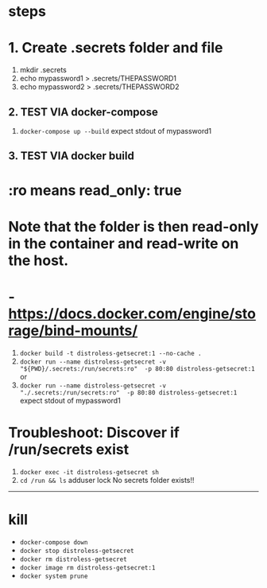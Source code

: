 # steps

# 1. Create .secrets folder and file
1. mkdir .secrets
2. echo mypassword1 > .secrets/THEPASSWORD1
3. echo mypassword2 > .secrets/THEPASSWORD2

## 2. TEST VIA  docker-compose
1. `docker-compose up --build`
expect stdout of  mypassword1


## 3. TEST VIA  docker build
# :ro means read_only: true
# Note that the folder is then read-only in the container and read-write on the host.
# - https://docs.docker.com/engine/storage/bind-mounts/
1. `docker build -t distroless-getsecret:1 --no-cache .`
2. `docker run --name distroless-getsecret -v "${PWD}/.secrets:/run/secrets:ro"  -p 80:80 distroless-getsecret:1`
or 
2. `docker run --name distroless-getsecret -v "./.secrets:/run/secrets:ro"  -p 80:80 distroless-getsecret:1`
expect stdout of  mypassword1


# Troubleshoot: Discover if /run/secrets exist
1. `docker exec -it distroless-getsecret sh`
2. `cd /run && ls`
adduser  lock
No secrets folder exists!!

--------------------------
# kill
- `docker-compose down`
- `docker stop distroless-getsecret`
- `docker rm distroless-getsecret`
- `docker image rm distroless-getsecret:1`
- `docker system prune`



